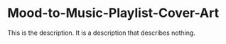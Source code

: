 # Mood-to-Music-Playlist-Cover-Art
This is the description. It is a description that describes nothing. 
